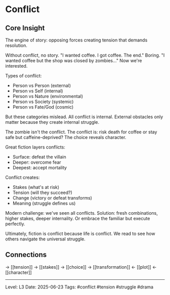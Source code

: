 # Conflict

## Core Insight
The engine of story: opposing forces creating tension that demands resolution.

Without conflict, no story. "I wanted coffee. I got coffee. The end." Boring. "I wanted coffee but the shop was closed by zombies..." Now we're interested.

Types of conflict:
- Person vs Person (external)
- Person vs Self (internal)
- Person vs Nature (environmental)
- Person vs Society (systemic)
- Person vs Fate/God (cosmic)

But these categories mislead. All conflict is internal. External obstacles only matter because they create internal struggle.

The zombie isn't the conflict. The conflict is: risk death for coffee or stay safe but caffeine-deprived? The choice reveals character.

Great fiction layers conflicts:
- Surface: defeat the villain
- Deeper: overcome fear
- Deepest: accept mortality

Conflict creates:
- Stakes (what's at risk)
- Tension (will they succeed?)
- Change (victory or defeat transforms)
- Meaning (struggle defines us)

Modern challenge: we've seen all conflicts. Solution: fresh combinations, higher stakes, deeper internality. Or embrace the familiar but execute perfectly.

Ultimately, fiction is conflict because life is conflict. We read to see how others navigate the universal struggle.

## Connections
→ [[tension]]
→ [[stakes]]
→ [[choice]]
→ [[transformation]]
← [[plot]]
← [[character]]

---
Level: L3
Date: 2025-06-23
Tags: #conflict #tension #struggle #drama